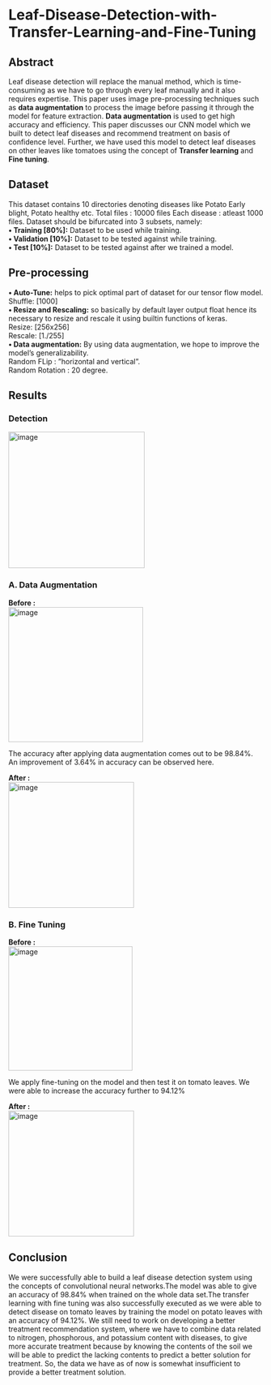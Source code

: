 # Leaf-Disease-Detection-with-Transfer-Learning-and-Fine-Tuning
## Abstract
Leaf disease detection will replace the manual method, which is time-consuming as we have to go through every leaf manually and it also requires expertise. This paper uses image pre-processing techniques such as **data augmentation** to process the image before passing it through the model for feature extraction. **Data augmentation** is used to get high accuracy and efficiency. This paper discusses our CNN model which we built to detect leaf diseases and recommend treatment on basis of confidence level. Further, we have used this model to detect leaf diseases on other leaves like tomatoes using the concept of **Transfer learning** and **Fine tuning**.

## Dataset
This dataset contains 10 directories denoting diseases like Potato Early blight, Potato healthy etc.
Total files : 10000 files
Each disease : atleast 1000 files.
Dataset should be bifurcated into 3 subsets, namely:<br>
**• Training [80%]:** Dataset to be used while training.<br>
**• Validation [10%]:** Dataset to be tested against while
training.<br>
**• Test [10%]:** Dataset to be tested against after we trained
a model.<br>

## Pre-processing
**• Auto-Tune:** helps to pick optimal part of dataset for our
tensor flow model.<br>
Shuffle: [1000]<br>
**• Resize and Rescaling:** so basically by default layer
output float hence its necessary to resize and rescale it
using builtin functions of keras.<br>
Resize: [256x256]<br>
Rescale: [1./255]<br>
**• Data augmentation:** By using data augmentation, we
hope to improve the model’s generalizability.<br>
Random FLip : ”horizontal and vertical”.<br>
Random Rotation : 20 degree.<br>

## Results
### Detection
<img width="269" alt="image" src="https://github.com/REETESHDESHMUKH/Leaf-Disease-Detection-with-Transfer-Learning-and-Fine-Tuning/assets/76653982/cfff2669-d86c-4fd7-a35c-df5f02b45a2a">

### A. Data Augmentation
**Before :** <br>
<img width="266" alt="image" src="https://github.com/REETESHDESHMUKH/Leaf-Disease-Detection-with-Transfer-Learning-and-Fine-Tuning/assets/76653982/87f3a781-2620-474b-ba2d-7dbe5a94553c">

The accuracy after applying data augmentation comes out to
be 98.84%. An improvement of 3.64% in accuracy can be
observed here.

**After :** <br>
<img width="248" alt="image" src="https://github.com/REETESHDESHMUKH/Leaf-Disease-Detection-with-Transfer-Learning-and-Fine-Tuning/assets/76653982/f9272427-e99b-40fc-bdce-4644783fe136">

### B. Fine Tuning 
**Before :** <br>
<img width="245" alt="image" src="https://github.com/REETESHDESHMUKH/Leaf-Disease-Detection-with-Transfer-Learning-and-Fine-Tuning/assets/76653982/3a00fefa-a879-4ace-bb05-dca43199a269">

We apply fine-tuning on the model and then test it on tomato
leaves. We were able to increase the accuracy further to
94.12%

**After :** <br>
<img width="248" alt="image" src="https://github.com/REETESHDESHMUKH/Leaf-Disease-Detection-with-Transfer-Learning-and-Fine-Tuning/assets/76653982/0cb226ae-503b-41e8-a12c-1d352c01efdd">

## Conclusion
We were successfully able to build a leaf disease detection system using the concepts of convolutional neural networks.The model was able to give an accuracy of 98.84% when
trained on the whole data set.The transfer learning with fine tuning was also successfully executed as we were able to
detect disease on tomato leaves by training the model on potato
leaves with an accuracy of 94.12%.
We still need to work on developing a better treatment
recommendation system, where we have to combine data
related to nitrogen, phosphorous, and potassium content with
diseases, to give more accurate treatment because by knowing
the contents of the soil we will be able to predict the lacking
contents to predict a better solution for treatment. So, the
data we have as of now is somewhat insufficient to provide a
better treatment solution.
